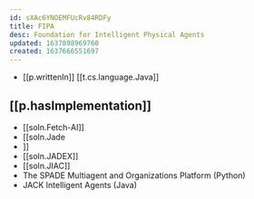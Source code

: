 ```yaml
---
id: sXAc6YNOEMFUcRv84RDFy
title: FIPA
desc: Foundation for Intelligent Physical Agents
updated: 1637898969760
created: 1637666551697
---
```


- [[p.writtenIn]] [[t.cs.language.Java]]

## [[p.hasImplementation]]

- [[soln.Fetch-AI]]
- [[soln.Jade
- ]]
- [[soln.JADEX]]
- [[soln.JIAC]]
- The SPADE Multiagent and Organizations Platform (Python)
- JACK Intelligent Agents (Java)

